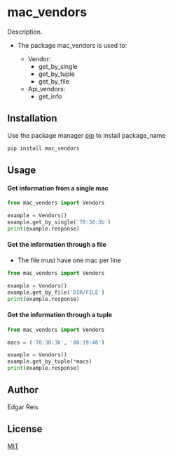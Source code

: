 # mac_vendors

Description. 
- The package mac_vendors is used to:
	
	- Vendor: 
		- get_by_single 
		- get_by_tuple
		- get_by_file
	- Api_vendors:
		- get_info

## Installation

Use the package manager [pip](https://pip.pypa.io/en/stable/) to install package_name

```bash
pip install mac_vendors
```

## Usage 

#### Get information from a single mac
```python
from mac_vendors import Vendors

example = Vendors()
example.get_by_single('78:30:3b')
print(example.response)
```

#### Get the information through a file
- The file must have one mac per line
```python
from mac_vendors import Vendors

example = Vendors()
example.get_by_file('DIR/FILE')
print(example.response)
```

#### Get the information through a tuple
```python
from mac_vendors import Vendors

macs = ('78:30:3b', '00:19:46')

example = Vendors()
example.get_by_tuple(*macs)
print(example.response)
```

## Author
Edgar Reis

## License
[MIT](https://choosealicense.com/licenses/mit/)